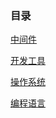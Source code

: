 ### 目录

[中间件](./middleware/)

[开发工具](./development_tool)

[操作系统](./operating_system)

[编程语言](./programming_language)
